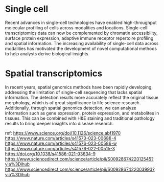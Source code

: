 # Single cell
Recent advances in single-cell technologies have enabled high-throughput molecular profiling of cells across modalities and locations. Single-cell transcriptomics data can now be complemented by chromatin accessibility, surface protein expression, adaptive immune receptor repertoire profiling and spatial information. The increasing availability of single-cell data across modalities has motivated the development of novel computational methods to help analysts derive biological insights. 

# Spatial transcriptomics
In recent years, spatial genomics methods have been rapidly developing, addressing the limitation of single-cell sequencing that lacks spatial information. The detection results more accurately reflect the original tissue morphology, which is of great significance to life science research. Additionally, through spatial genomics detection, we can analyze information such as gene expression, protein expression, and metabolites in tissues. This can be combined with H&E staining and traditional pathology results to bring deeper insights into disease research.

ref:
https://www.science.org/doi/10.1126/science.abf1970
https://www.nature.com/articles/s41573-023-00688-4
https://www.nature.com/articles/s41576-023-00586-w
https://www.nature.com/articles/s41576-022-00515-3
https://doi.org/10.1038/s41586-021-03634-9
https://www.sciencedirect.com/science/article/pii/S0092867422012545?via%3Dihub
https://www.sciencedirect.com/science/article/pii/S0092867422003993?via%3Dihub
